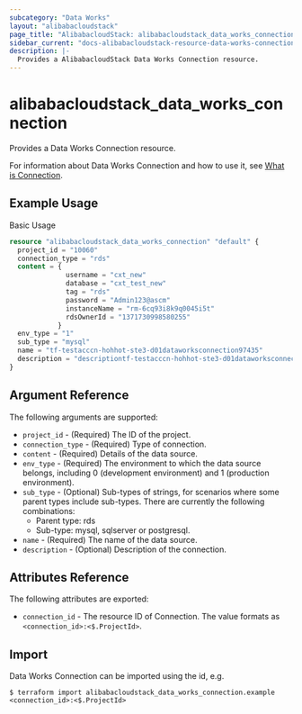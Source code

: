 ```yaml
---
subcategory: "Data Works"
layout: "alibabacloudstack"
page_title: "AlibabacloudStack: alibabacloudstack_data_works_connection"
sidebar_current: "docs-alibabacloudstack-resource-data-works-connection"
description: |- 
  Provides a AlibabacloudStack Data Works Connection resource.
---
```


# alibabacloudstack\_data\_works\_connection

Provides a Data Works Connection resource.

For information about Data Works Connection and how to use it,
see [What is Connection](https://help.aliyun.com/apsara/enterprise/v_3_14_0_20210519/dide/enterprise-ascm-developer-guide/CreateConnection-1-2.html?spm=a2c4g.14484438.10001.560).

## Example Usage

Basic Usage

```terraform
resource "alibabacloudstack_data_works_connection" "default" {
  project_id = "10060"
  connection_type = "rds"
  content = {
              username = "cxt_new"
              database = "cxt_test_new"
              tag = "rds"
              password = "Admin123@ascm"
              instanceName = "rm-6cq93i8k9q0045i5t"
              rdsOwnerId = "1371730998580255"
            }
  env_type = "1"
  sub_type = "mysql"
  name = "tf-testacccn-hohhot-ste3-d01dataworksconnection97435"
  description = "descriptiontf-testacccn-hohhot-ste3-d01dataworksconnection97435"
}
```

## Argument Reference

The following arguments are supported:

* `project_id` - (Required) The ID of the project.
* `connection_type` - (Required) Type of connection.
* `content` - (Required) Details of the data source.
* `env_type` - (Required) The environment to which the data source belongs, including 0 (development environment) and 1 (production environment).
* `sub_type` - (Optional) Sub-types of strings, for scenarios where some parent types include sub-types. There are currently the following combinations:
  * Parent type: rds 
  * Sub-type: mysql, sqlserver or postgresql.
* `name` - (Required) The name of the data source.
* `description` - (Optional) Description of the connection.

## Attributes Reference

The following attributes are exported:

* `connection_id` - The resource ID of Connection. The value formats as `<connection_id>:<$.ProjectId>`.

## Import

Data Works Connection can be imported using the id, e.g.

```
$ terraform import alibabacloudstack_data_works_connection.example <connection_id>:<$.ProjectId>
```
